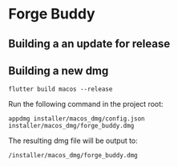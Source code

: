 # Forge Buddy

## Building a an update for release


## Building a new dmg

```
flutter build macos --release
```

Run the following command in the project root:
```
appdmg installer/macos_dmg/config.json installer/macos_dmg/forge_buddy.dmg
```

The resulting dmg file will be output to:
```
/installer/macos_dmg/forge_buddy.dmg
```